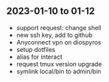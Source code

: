 ## 2023-01-10 to 01-12
* support request: change shell
* new ssh key, add to github
* Anyconnect vpn on diospyros
* setup dotfiles
* alias for interact
* request tmux version upgrade
* symlink local/bin to admin/bin
